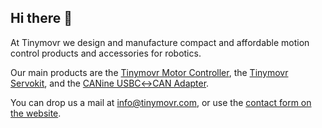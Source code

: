 ## Hi there 👋

<!--

**Here are some ideas to get you started:**

🙋‍♀️ A short introduction - what is your organization all about?
🌈 Contribution guidelines - how can the community get involved?
👩‍💻 Useful resources - where can the community find your docs? Is there anything else the community should know?
🍿 Fun facts - what does your team eat for breakfast?
🧙 Remember, you can do mighty things with the power of [Markdown](https://docs.github.com/github/writing-on-github/getting-started-with-writing-and-formatting-on-github/basic-writing-and-formatting-syntax)
-->

At Tinymovr we design and manufacture compact and affordable motion control products and accessories for robotics.

Our main products are the [Tinymovr Motor Controller](https://tinymovr.com/products/tinymovr-r5), the [Tinymovr Servokit](https://tinymovr.com/products/tinymovr-servo-kit-r5), and the [CANine USBC↔︎CAN Adapter](https://tinymovr.com/products/can-bus-adapter).

 You can drop us a mail at info@tinymovr.com, or use the [contact form on the website](https://tinymovr.com/pages/about-us).
